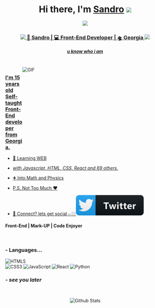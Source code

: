 <div align="center">
   <h1>Hi there, I'm <a href="https://github.com/wSandro">Sandro</a> <img src="https://media.giphy.com/media/hvRJCLFzcasrR4ia7z/giphy.gif" width="24px"> </h1>

</div>

<p align='center'>
<a href="https://www.youtube.com/channel/UCsB3AqfocIUn_UVjwPYIrAA"><img height="30" src="logowik.com/content/uploads/images/188_youtube.jpg)"
 </p>

<div align="center">
<h3><img src="https://media0.giphy.com/media/4H3Ii5eLChYul9p7NL/giphy.gif?cid=ecf05e470hioj2be2vudkr0hk1di6vnp8behm8eyrzj2synn&rid=giphy.gif&ct=g" width="30"> 🙎   Sandro | 💻 Front-End Developer | 🛸 Georgia <img src="https://media0.giphy.com/media/4H3Ii5eLChYul9p7NL/giphy.gif?cid=ecf05e470hioj2be2vudkr0hk1di6vnp8behm8eyrzj2synn&rid=giphy.gif&ct=g" width="30"></h3>
</div>

 <h5 align="center">
   <i>u know who i am</i>
  </h5>
 
 
<br />
<img align="right" height="270px" width="450px" alt="GIF" src="https://media2.giphy.com/media/RbDKaczqWovIugyJmW/giphy.gif?cid=ecf05e47k31if346g017zel1q4q192hgud6zeesdmqqidy3c&rid=giphy.gif&ct=g" />
<p align="center">
  <h3> I'm 15 years old Self-taught Front-End developer from Georgia.</h3>
</p>

- 🥀 Learning WEB

- <i>with Javascript, HTML, CSS, React and 69 others.</i>

- ➕ Into Math and Physics

- P.S. Not Too Much :heart:

- 💬 Connect? lets get social 👉🏼[<img src="https://raw.githubusercontent.com/8bithemant/8bithemant/master/svg/social/twitter.svg" >](https://twitter.com/SandroZeikidze)

 <p align="center">
  <h4> Front-End | Mark-UP | Code Enjoyer </h4>
   </p>

</p>

<br />

### - Languages...


  <!-- For more icons please follow  https://github.com/MikeCodesDotNET/ColoredBadges -->
   ![HTML5](https://img.shields.io/badge/html5-%23E34F26.svg?style=for-the-badge&logo=html5&logoColor=white)
   <br>
   ![CSS3](https://img.shields.io/badge/css3-%231572B6.svg?style=for-the-badge&logo=css3&logoColor=white)
   ![JavaScript](https://img.shields.io/badge/javascript-%23323330.svg?style=for-the-badge&logo=javascript&logoColor=%23F7DF1E)
   ![React](https://img.shields.io/badge/react-%2320232a.svg?style=for-the-badge&logo=react&logoColor=%2361DAFB)
   ![Python](https://img.shields.io/badge/python-3670A0?style=for-the-badge&logo=python&logoColor=ffdd54)

### - <i>see you later</i>

<br />

<p align="center">
        <img src="https://raw.githubusercontent.com/mayhemantt/mayhemantt/Update/svg/Bottom.svg" alt="Github Stats" />
</p>

